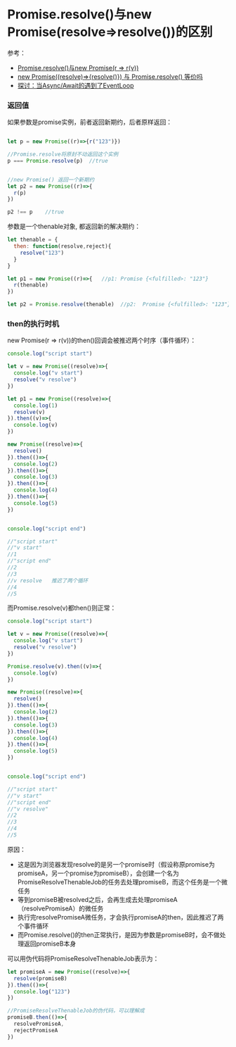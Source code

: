 # Promise.resolve()与new Promise(resolve=>resolve())的区别


参考：
- [Promise.resolve()与new Promise(r => r(v))](https://segmentfault.com/a/1190000020980101)
- [new Promise((resolve)=>{resolve()}) 与 Promise.resolve() 等价吗](https://segmentfault.com/q/1010000021636481)
- [探讨：当Async/Await的遇到了EventLoop](https://zhuanlan.zhihu.com/p/86993504)

### 返回值
如果参数是promise实例，前者返回新期约，后者原样返回：

```javascript

let p = new Promise((r)=>{r("123")})

//Promise.resolve将原封不动返回这个实例
p === Promise.resolve(p)  //true


//new Promise() 返回一个新期约
let p2 = new Promise((r)=>{
  r(p)
})

p2 !== p	//true
```

参数是一个thenable对象, 都返回新的解决期约：

```javascript
let thenable = {
  then: function(resolve,reject){
    resolve("123")
  }
}

let p1 = new Promise((r)=>{   //p1: Promise {<fulfilled>: "123"}
  r(thenable)
})

let p2 = Promise.resolve(thenable)  //p2:  Promise {<fulfilled>: "123"}

```


### then的执行时机
new Promise(r => r(v))的then()回调会被推迟两个时序（事件循环）：

```javascript
console.log("script start")

let v = new Promise((resolve)=>{
  console.log("v start")
  resolve("v resolve")
})

let p1 = new Promise((resolve)=>{
  console.log(1)
  resolve(v)
}).then((v)=>{
  console.log(v)
})

new Promise((resolve)=>{
  resolve()
}).then(()=>{
  console.log(2)
}).then(()=>{
  console.log(3)
}).then(()=>{
  console.log(4)
}).then(()=>{
  console.log(5)
})


console.log("script end")

//"script start"
//"v start"
//1
//"script end"
//2
//3
//v resolve   推迟了两个循环
//4
//5
```

而Promise.resolve(v)都then()则正常：

```javascript
console.log("script start")

let v = new Promise((resolve)=>{
  console.log("v start")
  resolve("v resolve")
})

Promise.resolve(v).then((v)=>{
  console.log(v)
})

new Promise((resolve)=>{
  resolve()
}).then(()=>{
  console.log(2)
}).then(()=>{
  console.log(3)
}).then(()=>{
  console.log(4)
}).then(()=>{
  console.log(5)
})


console.log("script end")

//"script start"
//"v start"
//"script end"
//"v resolve"
//2
//3
//4
//5
```
原因：
- 这是因为浏览器发现resolve的是另一个promise时（假设称原promise为promiseA，另一个promise为promiseB），会创建一个名为 PromiseResolveThenableJob的任务去处理promiseB，而这个任务是一个微任务
- 等到promiseB被resolved之后，会再生成去处理promiseA（resolvePromiseA）的微任务
- 执行完resolvePromiseA微任务，才会执行promiseA的then，因此推迟了两个事件循环
- 而Promise.resolve()的then正常执行，是因为参数是promiseB时，会不做处理返回promiseB本身

可以用伪代码将PromiseResolveThenableJob表示为：
```javascript
let promiseA = new Promise((resolve)=>{
  resolve(promiseB)
}).then(()=>{
  console.log("123")
})

//PromiseResolveThenableJob的伪代码，可以理解成
promiseB.then(()=>{
  resolvePromiseA,
  rejectPromiseA
})
```